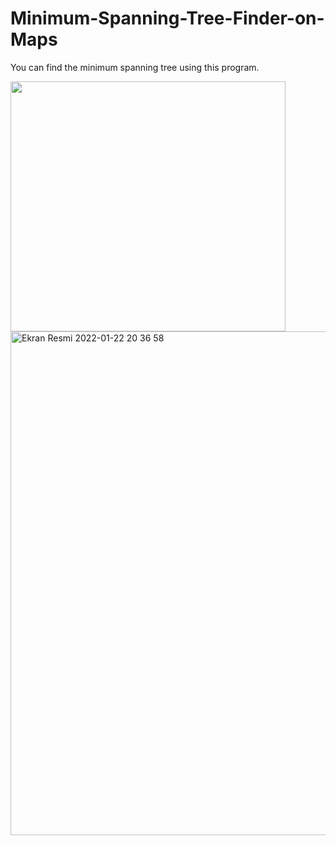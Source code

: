 # Minimum-Spanning-Tree-Finder-on-Maps
You can find the minimum spanning tree using this program.

<img src="https://upload.wikimedia.org/wikipedia/commons/2/2e/Boruvka%27s_algorithm_%28Sollin%27s_algorithm%29_Anim.gif" width="440" height="400" />


<img width="806" alt="Ekran Resmi 2022-01-22 20 36 58" src="https://user-images.githubusercontent.com/72949926/150649668-5af0d521-61ec-44af-a23c-0d7d4b4167d5.png">
